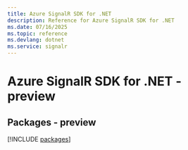 ```yaml
---
title: Azure SignalR SDK for .NET
description: Reference for Azure SignalR SDK for .NET
ms.date: 07/16/2025
ms.topic: reference
ms.devlang: dotnet
ms.service: signalr
---
```

# Azure SignalR SDK for .NET - preview
## Packages - preview
[!INCLUDE [packages](signalr-index.md)]